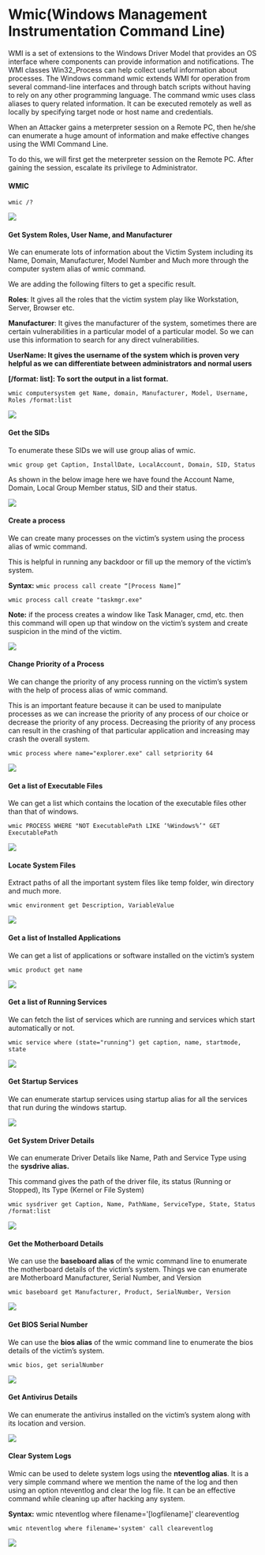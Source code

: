 # Wmic\(Windows Management Instrumentation Command Line\)

 WMI is a set of extensions to the Windows Driver Model that provides an OS interface where components can provide information and notifications. The WMI classes Win32\_Process can help collect useful information about processes. The Windows command wmic extends WMI for operation from several command-line interfaces and through batch scripts without having to rely on any other programming language. The command wmic uses class aliases to query related information. It can be executed remotely as well as locally by specifying target node or host name and credentials. 

When an Attacker gains a meterpreter session on a Remote PC, then he/she can enumerate a huge amount of information and make effective changes using the WMI Command Line.

To do this, we will first get the meterpreter session on the Remote PC. After gaining the session, escalate its privilege to Administrator.

#### WMIC

`wmic /?`

![](assets/wmic_1.png)

#### **Get System Roles, User Name, and Manufacturer**

We can enumerate lots of information about the Victim System including its Name, Domain, Manufacturer, Model Number and Much more through the computer system alias of wmic command.

We are adding the following filters to get a specific result.

**Roles**: It gives all the roles that the victim system play like Workstation, Server, Browser etc.

**Manufacturer**: It gives the manufacturer of the system, sometimes there are certain vulnerabilities in a particular model of a particular model. So we can use this information to search for any direct vulnerabilities.

**UserName: It gives the username of the system which is proven very helpful as we can differentiate between administrators and normal users**

**\[/format: list\]: To sort the output in a list format.**

```text
wmic computersystem get Name, domain, Manufacturer, Model, Username, Roles /format:list
```

![](assets/wmic_2.png)

#### **Get the SIDs**

To enumerate these SIDs we will use group alias of wmic.

```text
wmic group get Caption, InstallDate, LocalAccount, Domain, SID, Status
```

As shown in the below image here we have found the Account Name, Domain, Local Group Member status, SID and their status.

![](assets/wmic_3.png)

#### **Create a process**

We can create many processes on the victim’s system using the process alias of wmic command.

This is helpful in running any backdoor or fill up the memory of the victim’s system.

**Syntax:** `wmic process call create “[Process Name]”`

```text
wmic process call create "taskmgr.exe"
```

**Note:** if the process creates a window like Task Manager, cmd, etc. then this command will open up that window on the victim’s system and create suspicion in the mind of the victim.

![](assets/wmic_4.png)

#### **Change Priority of a Process**

We can change the priority of any process running on the victim’s system with the help of process alias of wmic command.

This is an important feature because it can be used to manipulate processes as we can increase the priority of any process of our choice or decrease the priority of any process. Decreasing the priority of any process can result in the crashing of that particular application and increasing may crash the overall system.

```text
wmic process where name="explorer.exe" call setpriority 64
```

![](assets/wmic_5.png)

#### **Get a list of Executable Files**

We can get a list which contains the location of the executable files other than that of windows.

```text
wmic PROCESS WHERE "NOT ExecutablePath LIKE ‘%Windows%’" GET ExecutablePath
```

![](assets/wmic_6.png)

#### **Locate System Files**

Extract paths of all the important system files like temp folder, win directory and much more.

```text
wmic environment get Description, VariableValue
```

![](assets/wmic_7.png)

#### **Get a list of Installed Applications**

We can get a list of applications or software installed on the victim’s system

```text
wmic product get name
```

![](assets/wmic_8.png)

#### **Get a list of Running Services**

We can fetch the list of services which are running and services which start automatically or not.

```text
wmic service where (state="running") get caption, name, startmode, state
```

![](assets/wmic_9.png)

#### **Get Startup Services**

We can enumerate startup services using startup alias for all the services that run during the windows startup.

![](assets/wmic_10.png)

#### **Get System Driver Details**

We can enumerate Driver Details like Name, Path and Service Type using the **sysdrive alias.**

This command gives the path of the driver file, its status \(Running or Stopped\), Its Type \(Kernel or File System\)

```text
wmic sysdriver get Caption, Name, PathName, ServiceType, State, Status /format:list
```

![](assets/wmic_11.png)

#### **Get the Motherboard Details**

We can use the **baseboard alias** of the wmic command line to enumerate the motherboard details of the victim’s system. Things we can enumerate are Motherboard Manufacturer, Serial Number, and Version

```text
wmic baseboard get Manufacturer, Product, SerialNumber, Version
```

![](assets/wmic_12.png)

#### **Get BIOS Serial Number**

We can use the **bios alias** of the wmic command line to enumerate the bios details of the victim’s system.  


```text
wmic bios, get serialNumber
```

![](assets/wmic_13.png)

#### **Get Antivirus Details**

We can enumerate the antivirus installed on the victim’s system along with its location and version.

![](assets/wmic_14.png)

#### **Clear System Logs**

Wmic can be used to delete system logs using the **nteventlog alias**. It is a very simple command where we mention the name of the log and then using an option nteventlog and clear the log file. It can be an effective command while cleaning up after hacking any system.

**Syntax:** wmic nteventlog where filename='\[logfilename\]’ cleareventlog

```text
wmic nteventlog where filename='system' call cleareventlog
```

![](assets/wmic_15.png)
